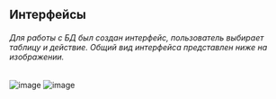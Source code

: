## Интерфейсы

###### Для работы с БД был создан интерфейс, пользователь выбирает таблицу и действие. Общий вид интерфейса представлен ниже на изображении.

![image](https://user-images.githubusercontent.com/58090572/122997068-492a1200-d3b4-11eb-81ad-ae5ffd98ef55.png)
![image](https://user-images.githubusercontent.com/58090572/122997086-4d562f80-d3b4-11eb-8f32-c03213cf767f.png)

